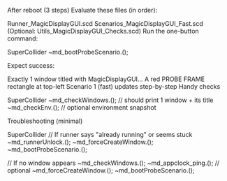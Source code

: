 After reboot (3 steps)
Evaluate these files (in order):

Runner_MagicDisplayGUI.scd
Scenarios_MagicDisplayGUI_Fast.scd
(Optional: Utils_MagicDisplayGUI_Checks.scd)
Run the one-button command:




SuperCollider
~md_bootProbeScenario.();

Expect success:

Exactly 1 window titled with MagicDisplayGUI…
A red PROBE FRAME rectangle at top-left
Scenario 1 (fast) updates step-by-step
Handy checks



SuperCollider
~md_checkWindows.();   // should print 1 window + its title
~md_checkEnv.();       // optional environment snapshot

Troubleshooting (minimal)



SuperCollider
// If runner says "already running" or seems stuck
~md_runnerUnlock.();
~md_forceCreateWindow.();
~md_bootProbeScenario.();

// If no window appears
~md_checkWindows.();
~md_appclock_ping.(); // optional
~md_forceCreateWindow.();
~md_bootProbeScenario.();
